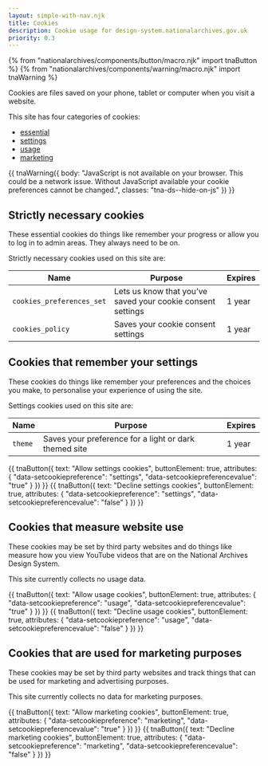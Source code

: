 ```yaml
---
layout: simple-with-nav.njk
title: Cookies
description: Cookie usage for design-system.nationalarchives.gov.uk
priority: 0.3
---
```


{% from "nationalarchives/components/button/macro.njk" import tnaButton %}
{% from "nationalarchives/components/warning/macro.njk" import tnaWarning %}

Cookies are files saved on your phone, tablet or computer when you visit a website.

This site has four categories of cookies:

- [essential](#strictly-necessary-cookies)
- [settings](#cookies-that-remember-your-settings)
- [usage](#cookies-that-measure-website-use)
- [marketing](#cookies-that-are-used-for-marketing-purposes)

{{ tnaWarning({
  body: "JavaScript is not available on your browser. This could be a network issue. Without JavaScript available your cookie preferences cannot be changed.",
  classes: "tna-ds--hide-on-js"
}) }}

## Strictly necessary cookies

These essential cookies do things like remember your progress or allow you to log in to admin areas. They always need to be on.

Strictly necessary cookies used on this site are:

| Name                      | Purpose                                                     | Expires |
| ------------------------- | ----------------------------------------------------------- | ------- |
| `cookies_preferences_set` | Lets us know that you’ve saved your cookie consent settings | 1 year  |
| `cookies_policy`          | Saves your cookie consent settings                          | 1 year  |

## Cookies that remember your settings

These cookies do things like remember your preferences and the choices you make, to personalise your experience of using the site.

Settings cookies used on this site are:

| Name                      | Purpose                                               | Expires |
| ------------------------- | ----------------------------------------------------- | ------- |
| `theme`                   | Saves your preference for a light or dark themed site | 1 year  |

<p aria-live="assertive" class="tna-ds--show-on-js" data-showcookiepreference="settings" data-showcookiepreferenceonaccepted="Cookies that remember your settings have been accepted." data-showcookiepreferenceonrejected="Cookies that remember your settings have been rejected."></p>

<div class="tna-button-group tna-ds--show-on-js">
  {{ tnaButton({
    text: "Allow settings cookies",
    buttonElement: true,
    attributes: {
      "data-setcookiepreference": "settings",
      "data-setcookiepreferencevalue": "true"
    }
  }) }} {{ tnaButton({
    text: "Decline settings cookies",
    buttonElement: true,
    attributes: {
      "data-setcookiepreference": "settings",
      "data-setcookiepreferencevalue": "false"
    }
  }) }}
</div>

## Cookies that measure website use

These cookies may be set by third party websites and do things like measure how you view YouTube videos that are on the National Archives Design System.

This site currently collects no usage data.

<p aria-live="assertive" class="tna-ds--show-on-js" data-showcookiepreference="usage" data-showcookiepreferenceonaccepted="Cookies that measure website use have been accepted." data-showcookiepreferenceonrejected="Cookies that measure website use have been rejected."></p>

<div class="tna-button-group tna-ds--show-on-js">
  {{ tnaButton({
    text: "Allow usage cookies",
    buttonElement: true,
    attributes: {
      "data-setcookiepreference": "usage",
      "data-setcookiepreferencevalue": "true"
    }
  }) }} {{ tnaButton({
    text: "Decline usage cookies",
    buttonElement: true,
    attributes: {
      "data-setcookiepreference": "usage",
      "data-setcookiepreferencevalue": "false"
    }
  }) }}
</div>

## Cookies that are used for marketing purposes

These cookies may be set by third party websites and track things that can be used for marketing and advertising purposes.

This site currently collects no data for marketing purposes.

<p aria-live="assertive" class="tna-ds--show-on-js" data-showcookiepreference="marketing" data-showcookiepreferenceonaccepted="Cookies that can be used for marketing purposes have been accepted." data-showcookiepreferenceonrejected="Cookies that can be used for marketing purposes have been rejected."></p>

<div class="tna-button-group tna-ds--show-on-js">
  {{ tnaButton({
    text: "Allow marketing cookies",
    buttonElement: true,
    attributes: {
      "data-setcookiepreference": "marketing",
      "data-setcookiepreferencevalue": "true"
    }
  }) }} {{ tnaButton({
    text: "Decline marketing cookies",
    buttonElement: true,
    attributes: {
      "data-setcookiepreference": "marketing",
      "data-setcookiepreferencevalue": "false"
    }
  }) }}
</div>
